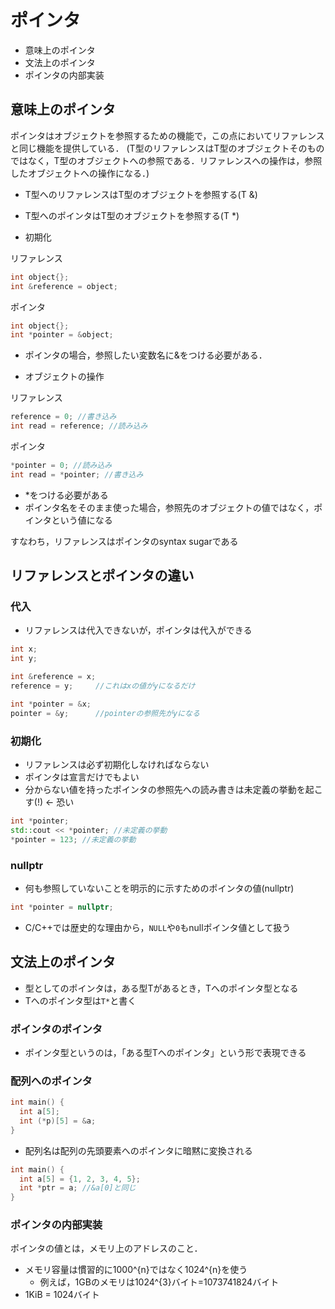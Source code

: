 # ポインタ

- 意味上のポインタ
- 文法上のポインタ
- ポインタの内部実装

## 意味上のポインタ
ポインタはオブジェクトを参照するための機能で，この点においてリファレンスと同じ機能を提供している．
(T型のリファレンスはT型のオブジェクトそのものではなく，T型のオブジェクトへの参照である．リファレンスへの操作は，参照したオブジェクトへの操作になる．)

- T型へのリファレンスはT型のオブジェクトを参照する(T &)
- T型へのポインタはT型のオブジェクトを参照する(T \*)


- 初期化

リファレンス

```cpp
int object{};
int &reference = object;
```

ポインタ

```cpp
int object{};
int *pointer = &object;
```

- ポインタの場合，参照したい変数名に&をつける必要がある．

- オブジェクトの操作

リファレンス

```cpp
reference = 0; //書き込み
int read = reference; //読み込み
```

ポインタ

```cpp
*pointer = 0; //読み込み
int read = *pointer; //書き込み
```

- \*をつける必要がある
- ポインタ名をそのまま使った場合，参照先のオブジェクトの値ではなく，ポインタという値になる

すなわち，リファレンスはポインタのsyntax sugarである

## リファレンスとポインタの違い

### 代入
- リファレンスは代入できないが，ポインタは代入ができる

```cpp
int x;
int y;

int &reference = x;
reference = y;     //これはxの値がyになるだけ

int *pointer = &x;
pointer = &y;      //pointerの参照先がyになる
```

### 初期化
- リファレンスは必ず初期化しなければならない
- ポインタは宣言だけでもよい
- 分からない値を持ったポインタの参照先への読み書きは未定義の挙動を起こす(!) <- 恐い

```cpp
int *pointer;
std::cout << *pointer; //未定義の挙動
*pointer = 123; //未定義の挙動
```

### nullptr
- 何も参照していないことを明示的に示すためのポインタの値(nullptr)

```cpp
int *pointer = nullptr;
```

- C/C++では歴史的な理由から，`NULL`や`0`もnullポインタ値として扱う

## 文法上のポインタ

- 型としてのポインタは，ある型Tがあるとき，Tへのポインタ型となる
- Tへのポインタ型は`T*`と書く

### ポインタのポインタ

- ポインタ型というのは，「ある型Tへのポインタ」という形で表現できる

### 配列へのポインタ

```cpp
int main() {
  int a[5];
  int (*p)[5] = &a;
}
```

- 配列名は配列の先頭要素へのポインタに暗黙に変換される

```cpp
int main() {
  int a[5] = {1, 2, 3, 4, 5};
  int *ptr = a; //&a[0]と同じ
}
```

### ポインタの内部実装
ポインタの値とは，メモリ上のアドレスのこと．
- メモリ容量は慣習的に1000^{n}ではなく1024^{n}を使う
  - 例えば，1GBのメモリは1024^{3}バイト=1073741824バイト
- 1KiB = 1024バイト
